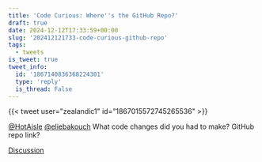 ```yaml
---
title: 'Code Curious: Where''s the GitHub Repo?'
draft: true
date: 2024-12-12T17:33:59+00:00
slug: '202412121733-code-curious-github-repo'
tags:
  - tweets
is_tweet: true
tweet_info:
  id: '1867140836368224301'
  type: 'reply'
  is_thread: False
---
```




{{< tweet user="zealandic1" id="1867015572745265536" >}}

[@HotAisle](https://x.com/HotAisle) [@eliebakouch](https://x.com/eliebakouch) What code changes did you had to make? GitHub repo link?

[Discussion](https://x.com/sytelus/status/1867140836368224301)
